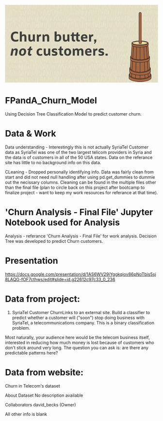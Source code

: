 ![Alt Text](./Images/Churn.png)


# FPandA_Churn_Model
Using Decision Tree Classification Model to predict customer churn.


# Data & Work
Data understanding - Interestingly this is not actually SyriaTel Customer data as SyriaTel was one of the two largest telicom providers in Syria and the data is of customers in all of the 50 USA states. Data on the referance site has little to no background info on this data.

CLeaning - Dropped personally identifying info. Data was fairly clean from start and did not need null handling after using pd.get_dummies to dummie out the necissary columns. 
Cleaning can be found in the multiple files other than the final file (plan to circle back on this project after bootcamp to finalize project - want to keep my work resources for referance at that time).

# 'Churn Analysis - Final File' Jupyter Notebook used for Analysis
Analysis - referance 'Churn Analysis - Final File' for work analysis. Decision Tree was developed to predict Churn customers.

# Presentation
https://docs.google.com/presentation/d/1AS6WV29iYggkqiov86pNoTbis5sj8LAQG-fOF7cthws/edit#slide=id.g22612c97c33_0_236



# Data from project:
1) SyriaTel Customer ChurnLinks to an external site.
Build a classifier to predict whether a customer will ("soon") stop doing business with SyriaTel, a telecommunications company. This is a binary classification problem.

Most naturally, your audience here would be the telecom business itself, interested in reducing how much money is lost because of customers who don't stick around very long. The question you can ask is: are there any predictable patterns here?

# Data from website:

Churn in Telecom's dataset

About Dataset
No description available

Collaborators
david_becks (Owner)

All other info is blank

